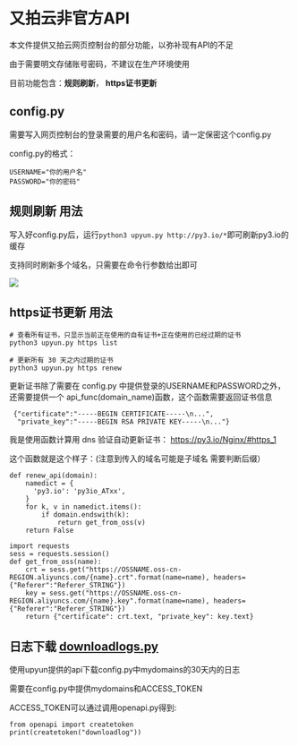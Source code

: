 # 又拍云非官方API

本文件提供又拍云网页控制台的部分功能，以弥补现有API的不足

由于需要明文存储账号密码，不建议在生产环境使用

目前功能包含：**规则刷新**， **https证书更新**

## config.py

需要写入网页控制台的登录需要的用户名和密码，请一定保密这个config.py

config.py的格式：

```
USERNAME="你的用户名"
PASSWORD="你的密码"
```

## 规则刷新 用法

写入好config.py后，运行`python3 upyun.py http://py3.io/*`即可刷新py3.io的缓存

支持同时刷新多个域名，只需要在命令行参数给出即可

![](screenshot.jpg)

## https证书更新 用法

```
# 查看所有证书，只显示当前正在使用的自有证书+正在使用的已经过期的证书
python3 upyun.py https list

# 更新所有 30 天之内过期的证书
python3 upyun.py https renew
```

更新证书除了需要在 config.py 中提供登录的USERNAME和PASSWORD之外，还需要提供一个 api_func(domain_name)函数，这个函数需要返回证书信息

```
 {"certificate":"-----BEGIN CERTIFICATE-----\n...", 
  "private_key":"-----BEGIN RSA PRIVATE KEY-----\n..."}
```

我是使用函数计算用 dns 验证自动更新证书： https://py3.io/Nginx/#https_1

这个函数就是这个样子：(注意到传入的域名可能是子域名 需要判断后缀）

```
def renew_api(domain):
    namedict = {
      'py3.io': 'py3io_ATxx', 
    }
    for k, v in namedict.items():
        if domain.endswith(k):
            return get_from_oss(v)
    return False

import requests
sess = requests.session()
def get_from_oss(name):
    crt = sess.get("https://OSSNAME.oss-cn-REGION.aliyuncs.com/{name}.crt".format(name=name), headers={"Referer":"Referer_STRING"})
    key = sess.get("https://OSSNAME.oss-cn-REGION.aliyuncs.com/{name}.key".format(name=name), headers={"Referer":"Referer_STRING"})
    return {"certificate": crt.text, "private_key": key.text}
```

## 日志下载 [downloadlogs.py](downloadlogs.py)

使用upyun提供的api下载config.py中mydomains的30天内的日志

需要在config.py中提供mydomains和ACCESS_TOKEN

ACCESS_TOKEN可以通过调用openapi.py得到:

```
from openapi import createtoken
print(createtoken("downloadlog"))
```
